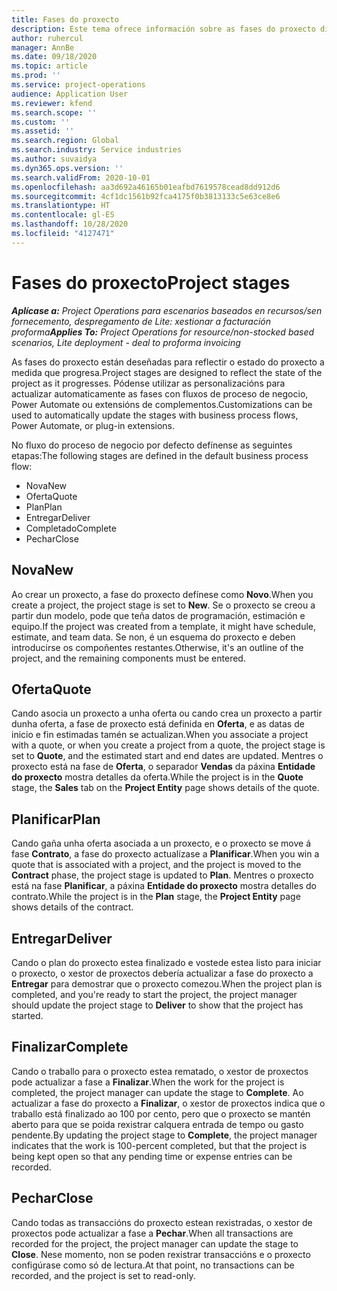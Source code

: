 ```yaml
---
title: Fases do proxecto
description: Este tema ofrece información sobre as fases do proxecto dispoñibles en Microsoft Dynamics Project Operations.
author: ruhercul
manager: AnnBe
ms.date: 09/18/2020
ms.topic: article
ms.prod: ''
ms.service: project-operations
audience: Application User
ms.reviewer: kfend
ms.search.scope: ''
ms.custom: ''
ms.assetid: ''
ms.search.region: Global
ms.search.industry: Service industries
ms.author: suvaidya
ms.dyn365.ops.version: ''
ms.search.validFrom: 2020-10-01
ms.openlocfilehash: aa3d692a46165b01eafbd7619578cead8dd912d6
ms.sourcegitcommit: 4cf1dc1561b92fca4175f0b3813133c5e63ce8e6
ms.translationtype: HT
ms.contentlocale: gl-ES
ms.lasthandoff: 10/28/2020
ms.locfileid: "4127471"
---
```

# <a name="project-stages"></a><span data-ttu-id="e3d9f-103">Fases do proxecto</span><span class="sxs-lookup"><span data-stu-id="e3d9f-103">Project stages</span></span>

<span data-ttu-id="e3d9f-104">_**Aplícase a:** Project Operations para escenarios baseados en recursos/sen fornecemento, despregamento de Lite: xestionar a facturación proforma_</span><span class="sxs-lookup"><span data-stu-id="e3d9f-104">_**Applies To:** Project Operations for resource/non-stocked based scenarios, Lite deployment - deal to proforma invoicing_</span></span>

<span data-ttu-id="e3d9f-105">As fases do proxecto están deseñadas para reflectir o estado do proxecto a medida que progresa.</span><span class="sxs-lookup"><span data-stu-id="e3d9f-105">Project stages are designed to reflect the state of the project as it progresses.</span></span> <span data-ttu-id="e3d9f-106">Pódense utilizar as personalizacións para actualizar automaticamente as fases con fluxos de proceso de negocio, Power Automate ou extensións de complementos.</span><span class="sxs-lookup"><span data-stu-id="e3d9f-106">Customizations can be used to automatically update the stages with business process flows, Power Automate, or plug-in extensions.</span></span>

<span data-ttu-id="e3d9f-107">No fluxo do proceso de negocio por defecto defínense as seguintes etapas:</span><span class="sxs-lookup"><span data-stu-id="e3d9f-107">The following stages are defined in the default business process flow:</span></span>

- <span data-ttu-id="e3d9f-108">Nova</span><span class="sxs-lookup"><span data-stu-id="e3d9f-108">New</span></span>
- <span data-ttu-id="e3d9f-109">Oferta</span><span class="sxs-lookup"><span data-stu-id="e3d9f-109">Quote</span></span>
- <span data-ttu-id="e3d9f-110">Plan</span><span class="sxs-lookup"><span data-stu-id="e3d9f-110">Plan</span></span>
- <span data-ttu-id="e3d9f-111">Entregar</span><span class="sxs-lookup"><span data-stu-id="e3d9f-111">Deliver</span></span>
- <span data-ttu-id="e3d9f-112">Completado</span><span class="sxs-lookup"><span data-stu-id="e3d9f-112">Complete</span></span>
- <span data-ttu-id="e3d9f-113">Pechar</span><span class="sxs-lookup"><span data-stu-id="e3d9f-113">Close</span></span> 

## <a name="new"></a><span data-ttu-id="e3d9f-114">Nova</span><span class="sxs-lookup"><span data-stu-id="e3d9f-114">New</span></span>

<span data-ttu-id="e3d9f-115">Ao crear un proxecto, a fase do proxecto defínese como **Novo**.</span><span class="sxs-lookup"><span data-stu-id="e3d9f-115">When you create a project, the project stage is set to **New**.</span></span> <span data-ttu-id="e3d9f-116">Se o proxecto se creou a partir dun modelo, pode que teña datos de programación, estimación e equipo.</span><span class="sxs-lookup"><span data-stu-id="e3d9f-116">If the project was created from a template, it might have schedule, estimate, and team data.</span></span> <span data-ttu-id="e3d9f-117">Se non, é un esquema do proxecto e deben introducirse os compoñentes restantes.</span><span class="sxs-lookup"><span data-stu-id="e3d9f-117">Otherwise, it's an outline of the project, and the remaining components must be entered.</span></span>

## <a name="quote"></a><span data-ttu-id="e3d9f-118">Oferta</span><span class="sxs-lookup"><span data-stu-id="e3d9f-118">Quote</span></span>

<span data-ttu-id="e3d9f-119">Cando asocia un proxecto a unha oferta ou cando crea un proxecto a partir dunha oferta, a fase de proxecto está definida en **Oferta**, e as datas de inicio e fin estimadas tamén se actualizan.</span><span class="sxs-lookup"><span data-stu-id="e3d9f-119">When you associate a project with a quote, or when you create a project from a quote, the project stage is set to **Quote**, and the estimated start and end dates are updated.</span></span> <span data-ttu-id="e3d9f-120">Mentres o proxecto está na fase de **Oferta**, o separador **Vendas** da páxina **Entidade do proxecto** mostra detalles da oferta.</span><span class="sxs-lookup"><span data-stu-id="e3d9f-120">While the project is in the **Quote** stage, the **Sales** tab on the **Project Entity** page shows details of the quote.</span></span>

## <a name="plan"></a><span data-ttu-id="e3d9f-121">Planificar</span><span class="sxs-lookup"><span data-stu-id="e3d9f-121">Plan</span></span>

<span data-ttu-id="e3d9f-122">Cando gaña unha oferta asociada a un proxecto, e o proxecto se move á fase **Contrato**, a fase do proxecto actualízase a **Planificar**.</span><span class="sxs-lookup"><span data-stu-id="e3d9f-122">When you win a quote that is associated with a project, and the project is moved to the **Contract** phase, the project stage is updated to **Plan**.</span></span> <span data-ttu-id="e3d9f-123">Mentres o proxecto está na fase **Planificar**, a páxina **Entidade do proxecto** mostra detalles do contrato.</span><span class="sxs-lookup"><span data-stu-id="e3d9f-123">While the project is in the **Plan** stage, the **Project Entity** page shows details of the contract.</span></span>

## <a name="deliver"></a><span data-ttu-id="e3d9f-124">Entregar</span><span class="sxs-lookup"><span data-stu-id="e3d9f-124">Deliver</span></span>

<span data-ttu-id="e3d9f-125">Cando o plan do proxecto estea finalizado e vostede estea listo para iniciar o proxecto, o xestor de proxectos debería actualizar a fase do proxecto a **Entregar** para demostrar que o proxecto comezou.</span><span class="sxs-lookup"><span data-stu-id="e3d9f-125">When the project plan is completed, and you're ready to start the project, the project manager should update the project stage to **Deliver** to show that the project has started.</span></span>

## <a name="complete"></a><span data-ttu-id="e3d9f-126">Finalizar</span><span class="sxs-lookup"><span data-stu-id="e3d9f-126">Complete</span></span> 

<span data-ttu-id="e3d9f-127">Cando o traballo para o proxecto estea rematado, o xestor de proxectos pode actualizar a fase a **Finalizar**.</span><span class="sxs-lookup"><span data-stu-id="e3d9f-127">When the work for the project is completed, the project manager can update the stage to **Complete**.</span></span> <span data-ttu-id="e3d9f-128">Ao actualizar a fase do proxecto a **Finalizar**, o xestor de proxectos indica que o traballo está finalizado ao 100 por cento, pero que o proxecto se mantén aberto para que se poida rexistrar calquera entrada de tempo ou gasto pendente.</span><span class="sxs-lookup"><span data-stu-id="e3d9f-128">By updating the project stage to **Complete**, the project manager indicates that the work is 100-percent completed, but that the project is being kept open so that any pending time or expense entries can be recorded.</span></span>

## <a name="close"></a><span data-ttu-id="e3d9f-129">Pechar</span><span class="sxs-lookup"><span data-stu-id="e3d9f-129">Close</span></span>

<span data-ttu-id="e3d9f-130">Cando todas as transaccións do proxecto estean rexistradas, o xestor de proxectos pode actualizar a fase a **Pechar**.</span><span class="sxs-lookup"><span data-stu-id="e3d9f-130">When all transactions are recorded for the project, the project manager can update the stage to **Close**.</span></span> <span data-ttu-id="e3d9f-131">Nese momento, non se poden rexistrar transaccións e o proxecto configúrase como só de lectura.</span><span class="sxs-lookup"><span data-stu-id="e3d9f-131">At that point, no transactions can be recorded, and the project is set to read-only.</span></span>


